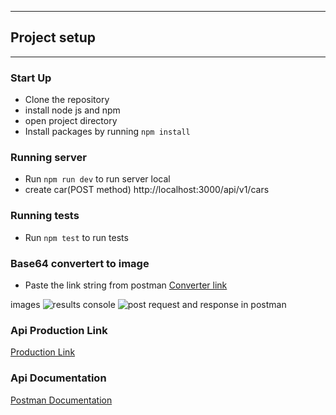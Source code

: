 
---
## Project setup
---
### Start Up
* Clone the repository
* install node js and npm
* open project directory
* Install packages by running `npm install`


### Running server
- Run `npm run dev` to run server local
- create car(POST method) http://localhost:3000/api/v1/cars

### Running tests
- Run `npm test` to run tests

### Base64 convertert to image
- Paste the link string from postman
[Converter link](https://codebeautify.org/base64-to-image-converter)

images
![results console ](https://res.cloudinary.com/duhetxdbs/image/upload/v1678088359/Screenshot_from_2023-03-06_09-21-36_awn2af.png)
![post request and response in postman ](https://res.cloudinary.com/duhetxdbs/image/upload/v1678088359/Screenshot_from_2023-03-06_09-21-56_uez69e.png)

### Api Production Link
[Production Link](https://generate-qrcode.onrender.com/api/v1/cars)

### Api Documentation
[Postman Documentation](https://documenter.getpostman.com/view/10455629/2s93CUHqDi)

